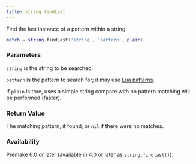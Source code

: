 ```yaml
---
title: string.findLast
---
```


Find the last instance of a pattern within a string.

```lua
match = string.findLast('string', 'pattern', plain)
```

### Parameters

`string` is the string to be searched.

`pattern` is the pattern to search for; it may use [Lua patterns](https://www.lua.org/manual/5.3/manual.html#6.4.1).

If `plain` is true, uses a simple string compare with no pattern matching will be performed (faster).

### Return Value

The matching pattern, if found, or `nil` if there were no matches.

### Availability

Premake 6.0 or later (available in 4.0 or later as `string.findlast()`).
